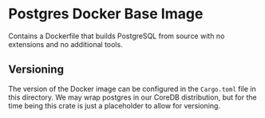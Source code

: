 # Postgres Docker Base Image

Contains a Dockerfile that builds PostgreSQL from source with no extensions
and no additional tools.

## Versioning

The version of the Docker image can be configured in the `Cargo.toml` file in this directory. We may wrap postgres in our CoreDB distribution, but for the time being this crate is just a placeholder to allow for versioning.
